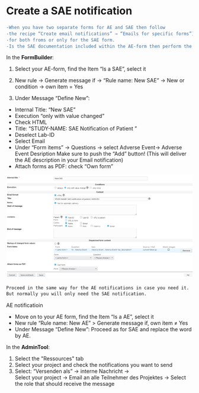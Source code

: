 # Create a SAE notification

``` diff
-When you have two separate forms for AE and SAE then follow 
-the recipe “Create email notifications” → “Emails for specific forms”) 
-for both froms or only for the SAE form.
-Is the SAE documentation included within the AE-form then perform the following steps:
```

In the **FormBuilder**:


1. Select your AE-form, find the Item “Is a SAE”, select it

2. New rule → Generate message if  → “Rule name: New SAE” → New or condition → own item = Yes

3. Under Message “Define New”:

  * Internal Title: “New SAE”
  * Execution “only with value changed”
  * Check HTML
  * Title:  “STUDY-NAME: SAE Notification of Patient <ADD-ID>”
  * Deselect Lab-ID
  * Select Email
  * Under “Form items” →  Questions → select Adverse Event→ Adverse Event Desription
  Make sure to push the “Add” button! (This will deliver the AE description in your Email notification)
  * Attach forms as PDF: check “Own form” 

![sae_notification](fig/ae_sae_form_notification.png)
  
``` diff
Proceed in the same way for the AE notifications in case you need it. 
But normally you will only need the SAE notification.
 ```

AE notificatioin
  * Move on to your AE form, find the Item “Is a AE”, select it
  * New rule “Rule name: New AE” > Generate message if, own item ≠ Yes
  * Under Message “Define New”: Proceed as for SAE and replace the word by AE.

 
In the **AdminTool**:

1. Select the "Ressources" tab
2. Select your project and check the notifications you want to send
3. Select: “Versenden als” →  interne Nachricht →  
Select your project →  Email an alle Teilnehmer des Projektes →  Select the role that should receive the message

  
